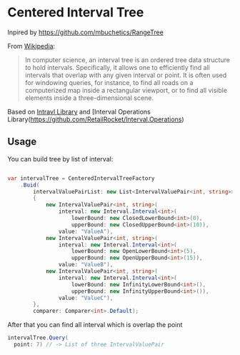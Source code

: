 # Centered Interval Tree

Inpired by https://github.com/mbuchetics/RangeTree

From [Wikipedia](http://en.wikipedia.org/wiki/Interval_tree):
> In computer science, an interval tree is an ordered tree data structure to hold intervals. Specifically, it allows one to efficiently find all intervals that overlap with any given interval or point. It is often used for windowing queries, for instance, to find all roads on a computerized map inside a rectangular viewport, or to find all visible elements inside a three-dimensional scene.

Based on [Intravl Library](https://github.com/RetailRocket/Interval) and [Interval Operations Library(https://github.com/RetailRocket/Interval.Operations)

## Usage ###

You can build tree by list of interval:

```csharp

var intervalTree = CenteredIntervalTreeFactory
    .Buid(
        intervalValuePairList: new List<IntervalValuePair<int, string>>
        {
            new IntervalValuePair<int, string>(
                interval: new Interval.Interval<int>(
                    lowerBound: new ClosedLowerBound<int>(0),
                    upperBound: new ClosedUpperBound<int>(10)),
                value: "ValueA"),
            new IntervalValuePair<int, string>(
                interval: new Interval.Interval<int>(
                    lowerBound: new OpenLowerBound<int>(5),
                    upperBound: new OpenUpperBound<int>(15)),
                value: "ValueB"),
            new IntervalValuePair<int, string>(
                interval: new Interval.Interval<int>(
                    lowerBound: new InfinityLowerBound<int>(),
                    upperBound: new InfinityUpperBound<int>()),
                value: "ValueC"),
        },
        comparer: Comparer<int>.Default);

```

After that you can find all interval which is overlap the point

```csharp
intervalTree.Query(
  point: 7) // -> List of three IntervalValuePair
```
